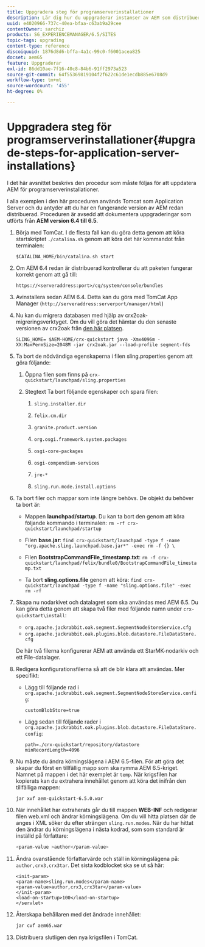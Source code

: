 ```yaml
---
title: Uppgradera steg för programserverinstallationer
description: Lär dig hur du uppgraderar instanser av AEM som distribueras via programservrar.
uuid: e4020966-737c-40ea-bfaa-c63ab9a29cee
contentOwner: sarchiz
products: SG_EXPERIENCEMANAGER/6.5/SITES
topic-tags: upgrading
content-type: reference
discoiquuid: 1876d8d6-bffa-4a1c-99c0-f6001acea825
docset: aem65
feature: Uppgraderar
exl-id: 86dd10ae-7f16-40c8-84b6-91ff2973a523
source-git-commit: 64f55369819104f2f622c61de1ecdb885e6708d9
workflow-type: tm+mt
source-wordcount: '455'
ht-degree: 0%

---
```


# Uppgradera steg för programserverinstallationer{#upgrade-steps-for-application-server-installations}

I det här avsnittet beskrivs den procedur som måste följas för att uppdatera AEM för programserverinstallationer.

I alla exemplen i den här proceduren används Tomcat som Application Server och du antyder att du har en fungerande version av AEM redan distribuerad. Proceduren är avsedd att dokumentera uppgraderingar som utförts från **AEM version 6.4 till 6.5**.

1. Börja med TomCat. I de flesta fall kan du göra detta genom att köra startskriptet `./catalina.sh` genom att köra det här kommandot från terminalen:

   ```shell
   $CATALINA_HOME/bin/catalina.sh start
   ```

1. Om AEM 6.4 redan är distribuerad kontrollerar du att paketen fungerar korrekt genom att gå till:

   ```shell
   https://<serveraddress:port>/cq/system/console/bundles
   ```

1. Avinstallera sedan AEM 6.4. Detta kan du göra med TomCat App Manager (`http://serveraddress:serverport/manager/html`)

1. Nu kan du migrera databasen med hjälp av crx2oak-migreringsverktyget. Om du vill göra det hämtar du den senaste versionen av crx2oak från [den här platsen](https://repo.adobe.com/nexus/content/groups/public/com/adobe/granite/crx2oak).

   ```shell
   SLING_HOME= $AEM-HOME/crx-quickstart java -Xmx4096m -XX:MaxPermSize=2048M -jar crx2oak.jar --load-profile segment-fds
   ```

1. Ta bort de nödvändiga egenskaperna i filen sling.properties genom att göra följande:

   1. Öppna filen som finns på `crx-quickstart/launchpad/sling.properties`
   1. Stegtext Ta bort följande egenskaper och spara filen:

      1. `sling.installer.dir`

      1. `felix.cm.dir`

      1. `granite.product.version`

      1. `org.osgi.framework.system.packages`

      1. `osgi-core-packages`

      1. `osgi-compendium-services`

      1. `jre-*`

      1. `sling.run.mode.install.options`

1. Ta bort filer och mappar som inte längre behövs. De objekt du behöver ta bort är:

   * Mappen **launchpad/startup**. Du kan ta bort den genom att köra följande kommando i terminalen: `rm -rf crx-quickstart/launchpad/startup`

   * Filen **base.jar**: `find crx-quickstart/launchpad -type f -name "org.apache.sling.launchpad.base.jar*" -exec rm -f {} \`

   * Filen **BootstrapCommandFile_timestamp.txt**: `rm -f crx-quickstart/launchpad/felix/bundle0/BootstrapCommandFile_timestamp.txt`

   * Ta bort **sling.options.file** genom att köra: `find crx-quickstart/launchpad -type f -name "sling.options.file" -exec rm -rf`

1. Skapa nu nodarkivet och datalagret som ska användas med AEM 6.5. Du kan göra detta genom att skapa två filer med följande namn under `crx-quickstart\install`:

   * `org.apache.jackrabbit.oak.segment.SegmentNodeStoreService.cfg`
   * `org.apache.jackrabbit.oak.plugins.blob.datastore.FileDataStore.cfg`

   De här två filerna konfigurerar AEM att använda ett StarMK-nodarkiv och ett File-datalager.

1. Redigera konfigurationsfilerna så att de blir klara att användas. Mer specifikt:

   * Lägg till följande rad i `org.apache.jackrabbit.oak.segment.SegmentNodeStoreService.config`:

      ```customBlobStore=true```

   * Lägg sedan till följande rader i `org.apache.jackrabbit.oak.plugins.blob.datastore.FileDataStore.config`:

      ```
      path=./crx-quickstart/repository/datastore
      minRecordLength=4096
      ```

1. Nu måste du ändra körningslägena i AEM 6.5-filen. För att göra det skapar du först en tillfällig mapp som ska rymma AEM 6.5-kriget. Namnet på mappen i det här exemplet är `temp`. När krigsfilen har kopierats kan du extrahera innehållet genom att köra det inifrån den tillfälliga mappen:

   ```
   jar xvf aem-quickstart-6.5.0.war
   ```

1. När innehållet har extraherats går du till mappen **WEB-INF** och redigerar filen web.xml och ändrar körningslägena. Om du vill hitta platsen där de anges i XML söker du efter strängen `sling.run.modes`. När du har hittat den ändrar du körningslägena i nästa kodrad, som som standard är inställd på författare:

   ```bash
   <param-value >author</param-value>
   ```

1. Ändra ovanstående författarvärde och ställ in körningslägena på: `author,crx3,crx3tar`. Det sista kodblocket ska se ut så här:

   ```
   <init-param>
   <param-name>sling.run.modes</param-name>
   <param-value>author,crx3,crx3tar</param-value>
   </init-param>
   <load-on-startup>100</load-on-startup>
   </servlet>
   ```

1. Återskapa behållaren med det ändrade innehållet:

   ```bash
   jar cvf aem65.war
   ```

1. Distribuera slutligen den nya krigsfilen i TomCat.
